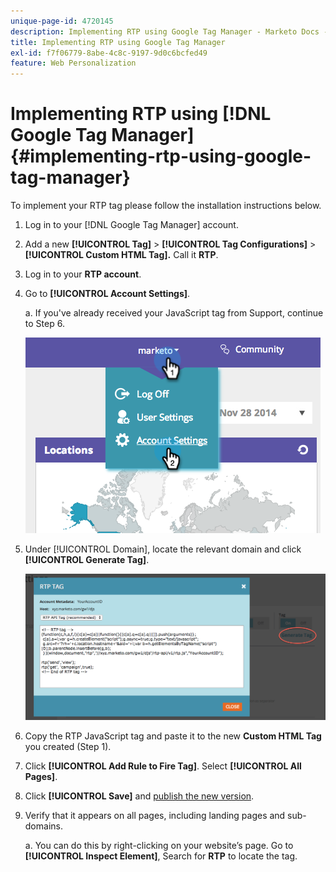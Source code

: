```yaml
---
unique-page-id: 4720145
description: Implementing RTP using Google Tag Manager - Marketo Docs - Product Documentation
title: Implementing RTP using Google Tag Manager
exl-id: f7f06779-8abe-4c8c-9197-9d0c6bcfed49
feature: Web Personalization
---
```

# Implementing RTP using [!DNL Google Tag Manager] {#implementing-rtp-using-google-tag-manager}

To implement your RTP tag please follow the installation instructions below.

1. Log in to your [!DNL Google Tag Manager] account.

1. Add a new **[!UICONTROL Tag]** > **[!UICONTROL Tag Configurations]** > **[!UICONTROL Custom HTML Tag].** Call it **RTP**.

1. Log in to your **RTP account**.

1. Go to **[!UICONTROL Account Settings]**.

   a. If you've already received your JavaScript tag from Support, continue to Step 6.  
  
   ![](assets/image2014-11-30-15-3a19-3a21.png)

1. Under [!UICONTROL Domain], locate the relevant domain and click **[!UICONTROL Generate Tag]**.  
  
   ![](assets/image2014-11-30-15-3a20-3a17.png)

1. Copy the RTP JavaScript tag and paste it to the new **Custom HTML Tag** you created (Step 1).

1. Click **[!UICONTROL Add Rule to Fire Tag]**. Select **[!UICONTROL All Pages]**.

1. Click **[!UICONTROL Save]** and [publish the new version](https://support.google.com/tagmanager/answer/2699097?hl=en).

1. Verify that it appears on all pages, including landing pages and sub-domains.

   a. You can do this by right-clicking on your website’s page. Go to **[!UICONTROL Inspect Element]**, Search for **RTP** to locate the tag.
